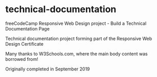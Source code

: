 # technical-documentation
freeCodeCamp Responsive Web Design project - Build a Technical Documentation Page

Technical documentation project forming part of the Responsive Web Design Certificate

Many thanks to W3Schools.com, where the main body content was borrowed from!

Originally completed in September 2019
